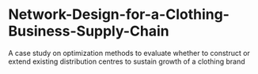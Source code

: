 # Network-Design-for-a-Clothing-Business-Supply-Chain
A case study on optimization methods to evaluate whether to construct or extend existing distribution centres to sustain growth of a clothing brand 
